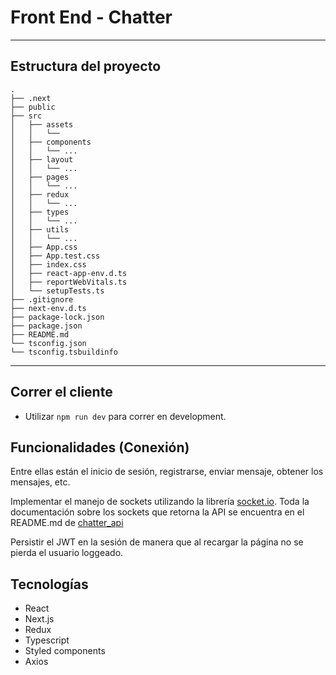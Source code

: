 # Front End - Chatter

<hr />

## Estructura del proyecto

```
.
├── .next
├── public
├── src
│   ├── assets
│   │   └──
│   ├── components
│   │   └── ...
│   ├── layout
│   │   └── ...
│   ├── pages
│   │   └── ...
│   ├── redux
│   │   └── ...
│   ├── types
│   │   └── ...
│   ├── utils
│   │   └── ...
│   ├── App.css
│   ├── App.test.css
│   ├── index.css
│   ├── react-app-env.d.ts
│   ├── reportWebVitals.ts
│   └── setupTests.ts
├── .gitignore
├── next-env.d.ts
├── package-lock.json
├── package.json
├── README.md
└── tsconfig.json
└── tsconfig.tsbuildinfo
```

<hr />

## Correr el cliente

- Utilizar `npm run dev` para correr en development.

## Funcionalidades (Conexión)

Entre ellas están el inicio de sesión, registrarse, enviar mensaje, obtener los mensajes, etc.

Implementar el manejo de sockets utilizando la librería [socket.io](https://socket.io/). Toda la documentación sobre los sockets que retorna la API se encuentra en el README.md de [chatter_api](/chatter-api-main/)

Persistir el JWT en la sesión de manera que al recargar la página no se pierda el usuario loggeado.

## Tecnologías

- React
- Next.js
- Redux
- Typescript
- Styled components
- Axios
